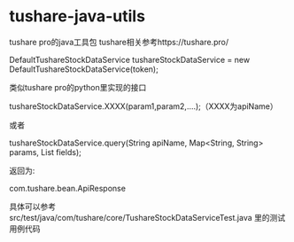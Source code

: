 # tushare-java-utils

tushare pro的java工具包 tushare相关参考https://tushare.pro/

DefaultTushareStockDataService tushareStockDataService = new DefaultTushareStockDataService(token);

类似tushare pro的python里实现的接口

tushareStockDataService.XXXX(param1,param2,....);（XXXX为apiName）

或者

tushareStockDataService.query(String apiName, Map<String, String> params, List<String> fields);
  
返回为:

com.tushare.bean.ApiResponse

具体可以参考 src/test/java/com/tushare/core/TushareStockDataServiceTest.java 里的测试用例代码
 
